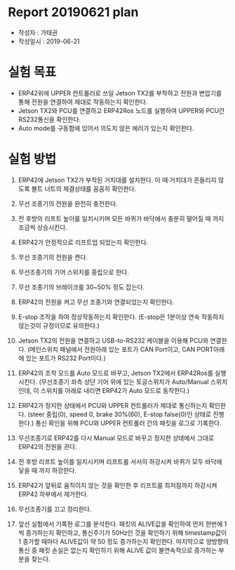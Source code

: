 # Report 20190621 plan

- 작성자 : 가태권
- 작성일시 : 2019-06-21

# 실험 목표
- ERP42위에 UPPER 컨트롤러로 쓰일  Jetson TX2를 부착하고 전원과 변압기를 통해 전원을 연결하여  제대로 작동하는지 확인한다. 
- Jetson TX2와 PCU를 연결하고 ERP42Ros 노드를 실행하여 UPPER와 PCU간 RS232통신을 확인한다. 
- Auto mode를 구동함에 있어서 의도치 않은 에러가 있는지 확인한다. 
# 실험 방법
1. ERP42에 Jetson TX2가 부착된 거치대를 설치한다. 이 때 거치대가 흔들리지 않도록 볼트 너트의 체결상태를 꼼꼼히 확인한다. 
1. 무선 조종기의 전원을 완전히 충전한다.
1. 전 후방의 리프트 높이를 일치시키며 모든 바퀴가 바닥에서 충분히 떨어질 때 까지 조금씩 상승시킨다.
1. ERP42가 안정적으로 리프트업 되었는지 확인한다.
1. 무선 조종기의 전원을 켠다.
1. 무선조종기의 기어 스위치를 중립으로 한다.
1. 무선 조종기의 브레이크를 30~50% 정도 잡는다.
1. ERP42의 전원을 켜고 무선 조종기와 연결되었는지 확인한다.
1. E-stop 조작을 하여 정상작동하는지 확인한다. (E-stop은 1분이상 연속 작동하지 않는것이 규정이므로 유의한다.)

1. Jetson TX2의 전원을 연결하고 USB-to-RS232 케이블을 이용해 PCU와 연결한다. (메인스위치 패널에서 전원아래 있는 포트가  CAN Port이고, CAN PORT아래에 있는 포트가 RS232 Port이다.)
1. ERP42의 조작 모드를 Auto 모드로 바꾸고, Jetson TX2에서 ERP42Ros를 실행시킨다. (무선조종기 좌측 상단 기어 위에 있는 토글스위치가 Auto/Manual 스위치 인데, 이 스위치를 아래로 내리면 ERP42가 Auto 모드로 동작한다.)
1. ERP42가 정지한 상태에서 PCU와 UPPER 컨트롤러가 제대로 통신하는지 확인한다. (steer 중립(0), speed 0, brake 30%(60), E-stop false(0)인  상태로 진행한다.) 통신 확인을 위해 PCU와 UPPER 컨트롤러 간의 패킷을 로그로 기록한다.
1. 무선조종기로 ERP42를 다시 Manual 모드로 바꾸고  정지한 상태에서 그대로 ERP42의 전원을 끈다.
1. 전 후방 리프트 높이를 일치시키며 리프트를 서서히 하강시켜 바퀴가 모두 바닥에 닿을 때 까지 하강한다.
1. ERP42가 앞뒤로 움직이지 않는 것을 확인한 후 리프트를 최저점까지 하강시켜 ERP42 하부에서 제거한다.
1. 무선조종기를 끄고 정리한다.
1. 앞선 실험에서 기록한 로그를 분석한다. 패킷의 ALIVE값을 확인하여 먼저 한번에 1씩 증가하는지 확인하고, 통신주기가 50Hz인 것을 확인하기 위해 timestamp값이 1 증가할 때마다 ALIVE값이 약 50 정도 증가하는지  확인한다. 마지막으로 양방향의 통신 중 패킷 손실은 없는지 확인하기 위해 ALIVE 값이 불연속적으로 증가하는 부분을 찾는다.  






